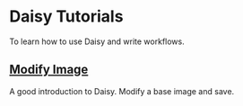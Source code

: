 # Daisy Tutorials

To learn how to use Daisy and write workflows.

## [Modify Image](modify_image)

A good introduction to Daisy. Modify a base image and save.
